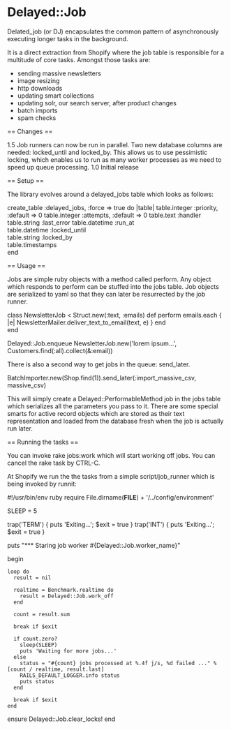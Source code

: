 Delayed::Job
============

Delated_job (or DJ) encapsulates the common pattern of asynchronously executing longer tasks in the background. 

It is a direct extraction from Shopify where the job table is responsible for a multitude of core tasks. Amongst those tasks are:

* sending massive newsletters
* image resizing
* http downloads
* updating smart collections
* updating solr, our search server, after product changes
* batch imports 
* spam checks 

== Changes == 
                   
1.5 Job runners can now be run in parallel. Two new database columns are needed: locked_until and locked_by. This allows us 
    to use pessimistic locking, which enables us to run as many worker processes as we need to speed up queue processing.
1.0 Initial release
            
== Setup == 
            
The library evolves around a delayed_jobs table which looks as follows: 

  create_table :delayed_jobs, :force => true do |table|
    table.integer :priority, :default => 0
    table.integer :attempts, :default => 0
    table.text :handler
    table.string :last_error
    table.datetime :run_at                                                                                               
    table.datetime :locked_until   
    table.string   :locked_by       
    table.timestamps    
  end        
  
== Usage == 

Jobs are simple ruby objects with a method called perform. Any object which responds to perform can be stuffed into the jobs table.
Job objects are serialized to yaml so that they can later be resurrected by the job runner. 

  class NewsletterJob < Struct.new(:text, :emails)
    def perform
      emails.each { |e| NewsletterMailer.deliver_text_to_email(text, e) }
    end    
  end  
  
  Delayed::Job.enqueue NewsletterJob.new('lorem ipsum...', Customers.find(:all).collect(&:email))
           
There is also a second way to get jobs in the queue: send_later. 

  
  BatchImporter.new(Shop.find(1)).send_later(:import_massive_csv, massive_csv)                                                    
  

This will simply create a Delayed::PerformableMethod job in the jobs table which serializes all the parameters you pass to it. There are some special smarts for active record objects
which are stored as their text representation and loaded from the database fresh when the job is actually run later.
                                                                                                                              
                                                                                                                    
== Running the tasks ==        

You can invoke rake jobs:work which will start working off jobs. You can cancel the rake task by CTRL-C. 

At Shopify we run the the tasks from a simple script/job_runner which is being invoked by runnit: 
                                           
  #!/usr/bin/env ruby
  require File.dirname(__FILE__) + '/../config/environment'

  SLEEP = 5

  trap('TERM') { puts 'Exiting...'; $exit = true }
  trap('INT')  { puts 'Exiting...'; $exit = true }

  puts "*** Staring job worker #{Delayed::Job.worker_name}"

  begin

    loop do  
      result = nil                                 
  
      realtime = Benchmark.realtime do  
        result = Delayed::Job.work_off      
      end                                                                          
  
      count = result.sum
    
      break if $exit
  
      if count.zero? 
        sleep(SLEEP)
        puts 'Waiting for more jobs...'
      else
        status = "#{count} jobs processed at %.4f j/s, %d failed ..." % [count / realtime, result.last]
        RAILS_DEFAULT_LOGGER.info status
        puts status
      end
    
      break if $exit
    end

  ensure 
    Delayed::Job.clear_locks!
  end  

